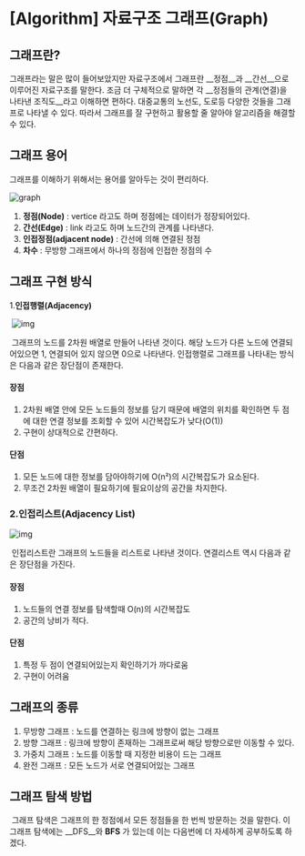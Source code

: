 # [Algorithm] 자료구조 그래프(Graph)

## 그래프란?

  그래프라는 말은 많이 들어보았지만 자료구조에서 그래프란 __정점__과 __간선__으로 이루어진 자료구조를 말한다.  조금 더 구체적으로 말하면 각 __정점들의 관계(연결)을 나타낸 조직도__라고 이해하면 편하다. 대중교통의 노선도, 도로등 다양한 것들을 그래프로 나타낼 수 있다. 따라서 그래프를 잘 구현하고 활용할 줄 알아야 알고리즘을 해결할 수 있다. 



## 그래프 용어

  그래프를 이해하기 위해서는 용어를 알아두는 것이 편리하다.

![graph](https://ksshlee.github.io/assets/img/ds/graph/graph_1.png)

1. __정점(Node)__ : vertice 라고도 하며 정점에는 데이터가 정장되어있다. 
2. __간선(Edge)__ : link 라고도 하며 노드간의 관계를 나타낸다.
3. __인접정점(adjacent node)__ : 간선에 의해 연결된 정점
4. __차수__ : 무방향 그래프에서 하나의 정점에 인접한 정점의 수





## 그래프 구현 방식

1.__인접행렬(Adjacency)__ 

​	![img](https://blog.kakaocdn.net/dn/7RFhy/btqKkOhoYiE/SE3IQP2q0g3xd34EQZkjM1/img.png)

​	그래프의 노드를 2차원 배열로 만들어 나타낸 것이다. 해당 노드가 다른 노드에 연결되어있으면 1, 연결되어 있지 않으면 0으로 나타낸다. 인접행렬로 그래프를 나타내는 방식은 다음과 같은 장단점이 존재한다.

#### 장점

1. 2차원 배열 안에 모든 노드들의 정보를 담기 때문에 배열의 위치를 확인하면 두 점에 대한 연결 정보를 조회할 수 있어 시간복잡도가 낮다(O(1))
2. 구현이 상대적으로 간편하다.

#### 단점

1. 모든 노드에 대한 정보를 담아야하기에 O(n²)의 시간복잡도가 요소된다.
2. 무조건 2차원 배열이 필요하기에 필요이상의 공간을 차지한다.

### 2.인접리스트(Adjacency List)

![img](https://blog.kakaocdn.net/dn/Nlh1G/btqKicb2Wub/sHWVSS6bn2FZdijEJVR2r1/img.png)

​	인접리스트란 그래프의 노드들을 리스트로 나타낸 것이다.  연결리스트 역시 다음과 같은 장단점을 가진다.

#### 장점

1. 노드들의 연결 정보를 탐색할때 O(n)의 시간복잡도
2. 공간의 낭비가 적다.

#### 단점

1. 특정 두 점이 연결되어있는지 확인하기가 까다로움
2. 구현이 어려움



## 그래프의 종류

1. 무방향 그래프 : 노드를 연결하는 링크에 방향이 없는 그래프
2. 방향 그래프 : 링크에 방향이 존재하는 그래프로써 해당 방향으로만 이동할 수 있다.
3. 가중치 그래프 : 노드를 이동할 때 지정한 비용이 드는 그래프
4. 완전 그래프 : 모든 노드가 서로 연결되어있는 그래프



## 그래프 탐색 방법

​	 그래프 탐색은 그래프의 한 정점에서 모든 정점들을 한 번씩 방문하는 것을 말한다. 이 그래프 탐색에는 __DFS__와 __BFS__ 가 있는데 이는 다음번에 더 자세하게 공부하도록 하겠다.